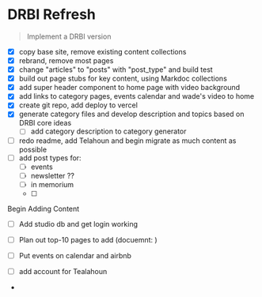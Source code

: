 # DRBI Refresh

> Implement a DRBI version

- [x] copy base site, remove existing content collections
- [x] rebrand, remove most pages
- [x] change "articles" to "posts" with "post_type" and build test
- [x] build out page stubs for key content, using Markdoc collections
- [x] add super header component to home page with video background
- [x] add links to category pages, events calendar and wade's video to home
- [x] create git repo, add deploy to vercel
- [x] generate category files and develop description and topics based on DRBI core ideas
    - [ ] add category description to category generator
- [ ] redo readme, add Telahoun and begin migrate as much content as possible
- [ ] add post types for:
    - [ ] events
    - [ ] newsletter ??
    - [ ] in memorium
    - [ ]



Begin Adding Content

- [ ] Add studio db and get login working
- [ ] Plan out top-10 pages to add (docuemnt:   )
- [ ] Put events on calendar and airbnb

- [ ] add account for Tealahoun
-
